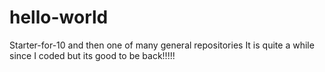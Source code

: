 # hello-world
Starter-for-10 and then one of many general repositories
It is quite a while since I coded but its good to be back!!!!!
